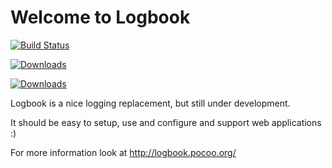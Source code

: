 # Welcome to Logbook
[![Build Status](https://secure.travis-ci.org/mitsuhiko/logbook.png)](https://travis-ci.org/mitsuhiko/logbook)

[![Downloads](https://pypip.in/d/Logbook/badge.png)](https://crate.io/package/Logbook)

[![Downloads](https://pypip.in/v/Logbook/badge.png)](https://crate.io/package/Logbook)

Logbook is a nice logging replacement, but still under development.

It should be easy to setup, use and configure and support web applications :)

For more information look at http://logbook.pocoo.org/
